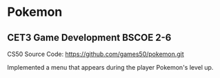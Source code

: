 # Pokemon

## CET3 Game Development BSCOE 2-6

CS50 Source Code: https://github.com/games50/pokemon.git

Implemented a menu that appears during the player Pokemon's level up.
